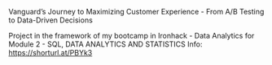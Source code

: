 Vanguard’s Journey to Maximizing Customer Experience​ - From A/B Testing to Data-Driven Decisions​

Project in the framework of my bootcamp in Ironhack - Data Analytics for Module 2 - SQL, DATA ANALYTICS AND STATISTICS
Info: https://shorturl.at/PBYk3 